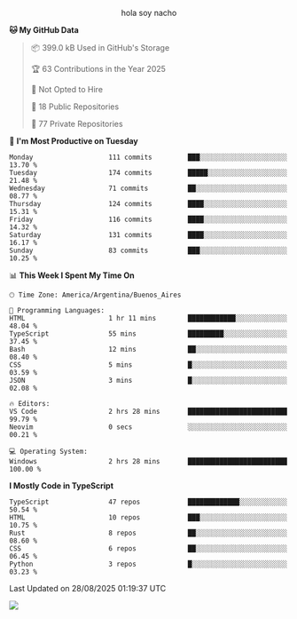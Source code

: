 <p align="center">hola soy nacho</p>

<!--START_SECTION:waka-->
**🐱 My GitHub Data** 

> 📦 399.0 kB Used in GitHub's Storage 
 > 
> 🏆 63 Contributions in the Year 2025
 > 
> 🚫 Not Opted to Hire
 > 
> 📜 18 Public Repositories 
 > 
> 🔑 77 Private Repositories 
 > 
📅 **I'm Most Productive on Tuesday** 

```text
Monday                   111 commits         ███░░░░░░░░░░░░░░░░░░░░░░   13.70 % 
Tuesday                  174 commits         █████░░░░░░░░░░░░░░░░░░░░   21.48 % 
Wednesday                71 commits          ██░░░░░░░░░░░░░░░░░░░░░░░   08.77 % 
Thursday                 124 commits         ████░░░░░░░░░░░░░░░░░░░░░   15.31 % 
Friday                   116 commits         ████░░░░░░░░░░░░░░░░░░░░░   14.32 % 
Saturday                 131 commits         ████░░░░░░░░░░░░░░░░░░░░░   16.17 % 
Sunday                   83 commits          ███░░░░░░░░░░░░░░░░░░░░░░   10.25 % 
```


📊 **This Week I Spent My Time On** 

```text
🕑︎ Time Zone: America/Argentina/Buenos_Aires

💬 Programming Languages: 
HTML                     1 hr 11 mins        ████████████░░░░░░░░░░░░░   48.04 % 
TypeScript               55 mins             █████████░░░░░░░░░░░░░░░░   37.45 % 
Bash                     12 mins             ██░░░░░░░░░░░░░░░░░░░░░░░   08.40 % 
CSS                      5 mins              █░░░░░░░░░░░░░░░░░░░░░░░░   03.59 % 
JSON                     3 mins              █░░░░░░░░░░░░░░░░░░░░░░░░   02.08 % 

🔥 Editors: 
VS Code                  2 hrs 28 mins       █████████████████████████   99.79 % 
Neovim                   0 secs              ░░░░░░░░░░░░░░░░░░░░░░░░░   00.21 % 

💻 Operating System: 
Windows                  2 hrs 28 mins       █████████████████████████   100.00 % 
```

**I Mostly Code in TypeScript** 

```text
TypeScript               47 repos            █████████████░░░░░░░░░░░░   50.54 % 
HTML                     10 repos            ███░░░░░░░░░░░░░░░░░░░░░░   10.75 % 
Rust                     8 repos             ██░░░░░░░░░░░░░░░░░░░░░░░   08.60 % 
CSS                      6 repos             ██░░░░░░░░░░░░░░░░░░░░░░░   06.45 % 
Python                   3 repos             █░░░░░░░░░░░░░░░░░░░░░░░░   03.23 % 
```




 Last Updated on 28/08/2025 01:19:37 UTC
<!--END_SECTION:waka-->

![](http://moe-counter.es3n1n.eu/get/@nachoofg?name=nachoofg&theme=asoul&padding=7&offset=0&align=center&scale=1&pixelated=1&darkmode=auto)
